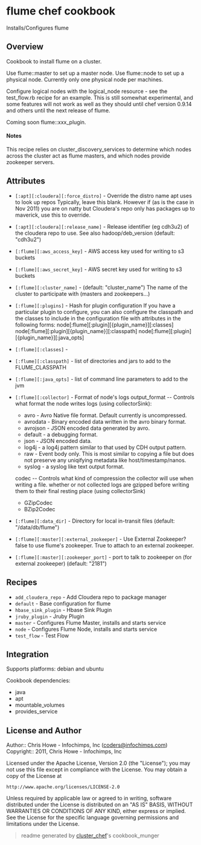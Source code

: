 # flume chef cookbook

Installs/Configures flume

## Overview

Cookbook to install flume on a cluster.

Use flume::master to set up a master node. Use flume::node to set up a
physical node. Currently only one physical node per machines. 

Configure logical nodes with the logical_node resource - see the test_flow.rb 
recipe for an example. This is still somewhat experimental, and some features
will not work as well as they should until chef version 0.9.14 and others until
the next release of flume.

Coming soon flume::xxx_plugin.

#### Notes

This recipe relies on cluster_discovery_services to determine which nodes 
across the cluster act as flume masters, and which nodes provide zookeeper
servers.

## Attributes

* `[:apt][:cloudera][:force_distro]`  - Override the distro name apt uses to look up repos
  Typically, leave this blank. However if (as is the case in Nov 2011) you are on natty but Cloudera's repo only has packages up to maverick, use this to override.
* `[:apt][:cloudera][:release_name]`  - Release identifier (eg cdh3u2) of the cloudera repo to use. See also hadoop/deb_version (default: "cdh3u2")
* `[:flume][:aws_access_key]`         - AWS access key used for writing to s3 buckets
* `[:flume][:aws_secret_key]`         - AWS secret key used for writing to s3 buckets
* `[:flume][:cluster_name]`           -  (default: "cluster_name")
  The name of the cluster to participate with (masters and zookeepers...)
* `[:flume][:plugins]`                - Hash for plugin configuration
  If you have a particular plugin to configure, you can also configure the classpath and the classes to include in the configuration file with attributes in the following forms:
  node[:flume][:plugin][{plugin_name}][:classes]
  node[:flume][:plugin][{plugin_name}][:classpath]
  node[:flume][:plugin][{plugin_name}][:java_opts]
* `[:flume][:classes]`                - 
* `[:flume][:classpath]`              - list of directories and jars to add to the FLUME_CLASSPATH
* `[:flume][:java_opts]`              - list of command line parameters to add to the jvm
* `[:flume][:collector]`              - Format of node's logs
  output_format -- Controls what format the node writes logs (using collectorSink):
   * avro - Avro Native file format. Default currently is uncompressed.
   * avrodata - Binary encoded data written in the avro binary format.
   * avrojson - JSON encoded data generated by avro.
   * default - a debugging format.
   * json - JSON encoded data.
   * log4j - a log4j pattern similar to that used by CDH output pattern.
   * raw - Event body only. This is most similar to copying a file but does not preserve any uniqifying metadata like host/timestamp/nanos.
   * syslog - a syslog like text output format.
  
  codec -- Controls what kind of compression the collector will use when writing a file.
  whether or not collected logs are gzipped before writing
  them to their final resting place (using collectorSink)
   * GZipCodec
   * BZip2Codec
  
* `[:flume][:data_dir]`               - Directory for local in-transit files (default: "/data/db/flume")
* `[:flume][:master][:external_zookeeper]` - Use External Zookeeper?
  false to use flume's zookeeper. True to attach to an external zookeeper.
* `[:flume][:master][:zookeeper_port]` - port to talk to zookeeper on (for external zookeeper) (default: "2181")

## Recipes 

* `add_cloudera_repo`        - Add Cloudera repo to package manager
* `default`                  - Base configuration for flume
* `hbase_sink_plugin`        - Hbase Sink Plugin
* `jruby_plugin`             - Jruby Plugin
* `master`                   - Configures Flume Master, installs and starts service
* `node`                     - Configures Flume Node, installs and starts service
* `test_flow`                - Test Flow


## Integration

Supports platforms: debian and ubuntu

Cookbook dependencies:
* java
* apt
* mountable_volumes
* provides_service


## License and Author

Author::                Chris Howe - Infochimps, Inc (<coders@infochimps.com>)
Copyright::             2011, Chris Howe - Infochimps, Inc

Licensed under the Apache License, Version 2.0 (the "License");
you may not use this file except in compliance with the License.
You may obtain a copy of the License at

    http://www.apache.org/licenses/LICENSE-2.0

Unless required by applicable law or agreed to in writing, software
distributed under the License is distributed on an "AS IS" BASIS,
WITHOUT WARRANTIES OR CONDITIONS OF ANY KIND, either express or implied.
See the License for the specific language governing permissions and
limitations under the License.

> readme generated by [cluster_chef](http://github.com/infochimps/cluster_chef)'s cookbook_munger

